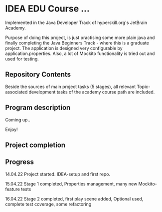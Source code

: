 # IDEA EDU Course ...

Implemented in the Java Developer Track of hyperskill.org's JetBrain Academy.

Purpose of doing this project, is just practising some more plain java and finally completing the
Java Beginners Track - where this is a graduate project.
The application is designed very configurable by application.properties. Also, a lot of Mockito functionality
is tried out and used for testing.

## Repository Contents

Beside the sources of main project tasks (5 stages), all relevant Topic-associated development tasks of the academy 
course path are included.

## Program description

Coming up..

Enjoy!

## Project completion

[//]: # (Project was completed on xx.0d.22.)

## Progress

14.04.22 Project started. IDEA-setup and first repo.

15.04.22 Stage 1 completed, Properties management, many new Mockito-feature tests

16.04.22 Stage 2 completed, first play scene added, Optional used, complete test coverage, some refactoring
